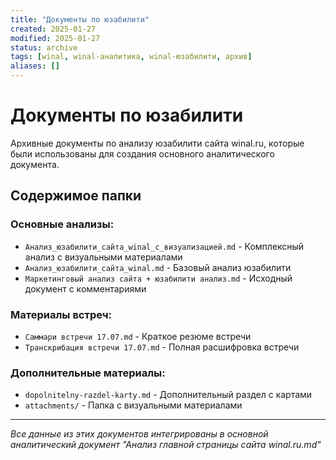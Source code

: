 ```yaml
---
title: "Документы по юзабилити"
created: 2025-01-27
modified: 2025-01-27
status: archive
tags: [winal, winal-аналитика, winal-юзабилити, архив]
aliases: []
---
```


# Документы по юзабилити

Архивные документы по анализу юзабилити сайта winal.ru, которые были использованы для создания основного аналитического документа.

## Содержимое папки

### Основные анализы:
- `Анализ_юзабилити_сайта_winal_с_визуализацией.md` - Комплексный анализ с визуальными материалами
- `Анализ_юзабилити_сайта_winal.md` - Базовый анализ юзабилити
- `Маркетинговый анализ сайта + юзабилити анализ.md` - Исходный документ с комментариями

### Материалы встреч:
- `Саммари встречи 17.07.md` - Краткое резюме встречи
- `Транскрибация встречи 17.07.md` - Полная расшифровка встречи

### Дополнительные материалы:
- `dopolnitelny-razdel-karty.md` - Дополнительный раздел с картами
- `attachments/` - Папка с визуальными материалами

---

*Все данные из этих документов интегрированы в основной аналитический документ "Анализ главной страницы сайта winal.ru.md"*